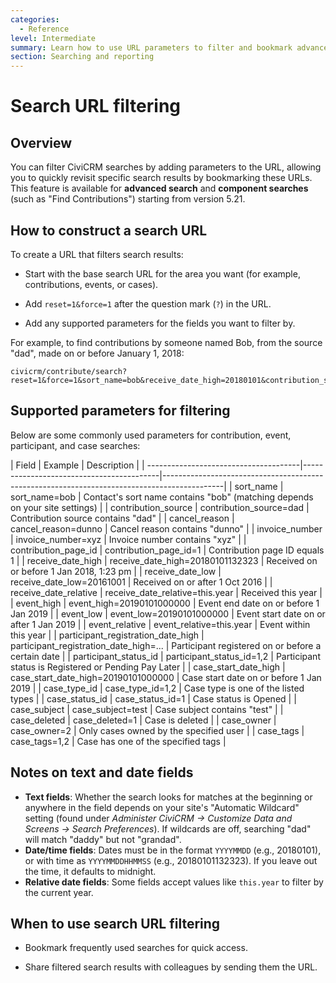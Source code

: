 ```yaml
---
categories:
  - Reference
level: Intermediate
summary: Learn how to use URL parameters to filter and bookmark advanced and component searches in CiviCRM.
section: Searching and reporting
---
```


# Search URL filtering

## Overview

You can filter CiviCRM searches by adding parameters to the URL, allowing you to quickly revisit specific search results by bookmarking these URLs. This feature is available for **advanced search** and **component searches** (such as "Find Contributions") starting from version 5.21.

## How to construct a search URL

To create a URL that filters search results:

- Start with the base search URL for the area you want (for example, contributions, events, or cases).

- Add `reset=1&force=1` after the question mark (`?`) in the URL.

- Add any supported parameters for the fields you want to filter by.

For example, to find contributions by someone named Bob, from the source "dad", made on or before January 1, 2018:
```
civicrm/contribute/search?reset=1&force=1&sort_name=bob&receive_date_high=20180101&contribution_source=dad
```

## Supported parameters for filtering

Below are some commonly used parameters for contribution, event, participant, and case searches:

| Field                               | Example                                  | Description                                                                                 |
|
--------------------------------------|------------------------------------------|---------------------------------------------------------------------------------------------|
| sort_name                           | sort_name=bob                            | Contact's sort name contains "bob" (matching depends on your site settings)                 |
| contribution_source                  | contribution_source=dad                  | Contribution source contains "dad"                                                          |
| cancel_reason                        | cancel_reason=dunno                      | Cancel reason contains "dunno"                                                              |
| invoice_number                       | invoice_number=xyz                       | Invoice number contains "xyz"                                                               |
| contribution_page_id                 | contribution_page_id=1                   | Contribution page ID equals 1                                                               |
| receive_date_high                    | receive_date_high=20180101132323         | Received on or before 1 Jan 2018, 1:23 pm                                                   |
| receive_date_low                     | receive_date_low=20161001                | Received on or after 1 Oct 2016                                                             |
| receive_date_relative                | receive_date_relative=this.year          | Received this year                                                                          |
| event_high                           | event_high=20190101000000                | Event end date on or before 1 Jan 2019                                                      |
| event_low                            | event_low=20190101000000                 | Event start date on or after 1 Jan 2019                                                     |
| event_relative                       | event_relative=this.year                 | Event within this year                                                                      |
| participant_registration_date_high   | participant_registration_date_high=...   | Participant registered on or before a certain date                                           |
| participant_status_id                | participant_status_id=1,2                | Participant status is Registered or Pending Pay Later                                       |
| case_start_date_high                 | case_start_date_high=20190101000000      | Case start date on or before 1 Jan 2019                                                     |
| case_type_id                         | case_type_id=1,2                         | Case type is one of the listed types                                                        |
| case_status_id                       | case_status_id=1                         | Case status is Opened                                                                       |
| case_subject                         | case_subject=test                        | Case subject contains "test"                                                                |
| case_deleted                         | case_deleted=1                           | Case is deleted                                                                             |
| case_owner                           | case_owner=2                             | Only cases owned by the specified user                                                      |
| case_tags                            | case_tags=1,2                            | Case has one of the specified tags                                                          |

## Notes on text and date fields

- **Text fields**: Whether the search looks for matches at the beginning or anywhere in the field depends on your site's "Automatic Wildcard" setting (found under *Administer CiviCRM → Customize Data and Screens → Search Preferences*). If wildcards are off, searching "dad" will match "daddy" but not "grandad".
- **Date/time fields**: Dates must be in the format `YYYYMMDD` (e.g., 20180101), or with time as `YYYYMMDDHHMMSS` (e.g., 20180101132323). If you leave out the time, it defaults to midnight.
- **Relative date fields**: Some fields accept values like `this.year` to filter by the current year.

## When to use search URL filtering

- Bookmark frequently used searches for quick access.

- Share filtered search results with colleagues by sending them the URL.

<!--
Source: https://docs.civicrm.org/user/en/latest/searching
-and-reporting/search-url-filtering/ -->

<!--
This page is best classified as Reference, as it systematically lists supported URL parameters and their usage, with no procedural steps or conceptual background. The intended audience needs to look up valid options and formats, not learn a process or underlying concept. Level is Intermediate, as some familiarity with URLs and CiviCRM search is helpful. If a step
-by-step example were added, that could be a Tutorial or Guide, but the current content is strictly Reference. -->
